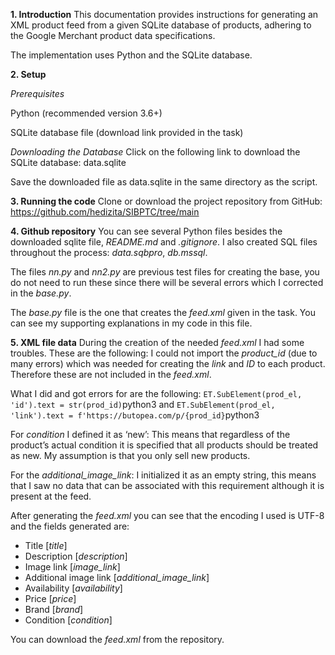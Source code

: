 **1. Introduction**
This documentation provides instructions for generating an XML product feed from a given SQLite database of products, adhering to the Google Merchant product data specifications. 

The implementation uses Python and the SQLite database.

**2. Setup**
  
  *Prerequisites* 
  
Python (recommended version 3.6+)

SQLite database file (download link provided in the task)


*Downloading the Database*
Click on the following link to download the SQLite database: data.sqlite


Save the downloaded file as data.sqlite in the same directory as the script.

**3. Running the code**
Clone or download the project repository from GitHub: https://github.com/hedizita/SIBPTC/tree/main 

**4. Github repository**
You can see several Python files besides the downloaded sqlite file, *README.md* and *.gitignore*. I also created SQL files throughout the process: *data.sqbpro*, *db.mssql*.

The files *nn.py* and *nn2.py* are previous test files for creating the base, you do not need to run these since there will be several errors which I corrected in the *base.py*.

The *base.py* file is the one that creates the *feed.xml* given in the task.
You can see my supporting explanations in my code in this file.

**5. XML file data**
During the creation of the needed *feed.xml* I had some troubles. These are the following:
I could not import the *product_id* (due to many errors) which was needed for creating the *link* and *ID* to each product. Therefore these are not included in the *feed.xml*. 


What I did and got errors for are the following:
```ET.SubElement(prod_el, 'id').text = str(prod_id)```python3
and
```ET.SubElement(prod_el, 'link').text = f'https://butopea.com/p/{prod_id}```python3


For *condition* I defined it as ‘new’: 
This means that regardless of the product’s actual condition it is specified that all products should be treated as new. My assumption is that you only sell new products. 

For the *additional_image_link*: 
I initialized it as an empty string, this means that I saw no data that can be associated with this requirement although it is present at the feed.

After generating the *feed.xml* you can see that the encoding I used is UTF-8 and the fields generated are:
- Title [*title*] 
- Description [*description*] 
- Image link [*image_link*]
- Additional image link [*additional_image_link*]
- Availability [*availability*] 
- Price [*price*] 
- Brand [*brand*] 
- Condition [*condition*]


You can download the *feed.xml* from the repository. 
